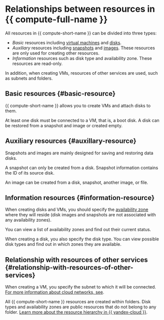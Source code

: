 # Relationships between resources in {{ compute-full-name }}

All resources in {{ compute-short-name }} can be divided into three types:

* _Basic_ resources including [virtual machines](vm.md) and [disks](disk.md).
* _Auxiliary_ resources including [snapshots](snapshot.md) and [images](image.md). These resources are only used for creating other resources.
* _Information_ resources such as disk type and availability zone. These resources are read-only.

In addition, when creating VMs, resources of other services are used, such as subnets and folders.

## Basic resources {#basic-resource}

{{ compute-short-name }} allows you to create VMs and attach disks to them.

At least one disk must be connected to a VM, that is, a boot disk. A disk can be restored from a snapshot and image or created empty.

## Auxiliary resources {#auxillary-resource}

Snapshots and images are mainly designed for saving and restoring data disks.

A snapshot can only be created from a disk. Snapshot information contains the ID of its source disk.

An image can be created from a disk, snapshot, another image, or file.

## Information resources {#information-resource}

When creating disks and VMs, you should specify the [availability zone](../../overview/concepts/geo-scope.md) where they will reside (disk images and snapshots are not associated with any availability zones).

You can view a list of availability zones and find out their current status.

When creating a disk, you also specify the disk type. You can view possible disk types and find out in which zones they are available.

## Relationship with resources of other services {#relationship-with-resources-of-other-services}

When creating a VM, you specify the subnet to which it will be connected. [For more information about cloud networks, see](../../vpc/concepts/network.md).

All {{ compute-short-name }} resources are created within folders. Disk types and availability zones are public resources that do not belong to any folder. [Learn more about the resource hierarchy in {{ yandex-cloud }}](../../resource-manager/concepts/resources-hierarchy.md).
